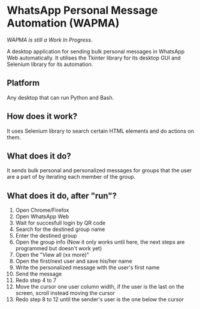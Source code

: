 # WhatsApp Personal Message Automation (WAPMA)

*WAPMA is still a Work In Progress.*

A desktop application for sending bulk personal messages in WhatsApp Web
automatically. It utilises the Tkinter library for its desktop GUI and Selenium
library for its automation.

## Platform
Any desktop that can run Python and Bash.

## How does it work?
It uses Selenium library to search certain HTML elements and do actions on them.

## What does it do?
It sends bulk personal and personalized messages for groups that the user are a part of by iterating each member of the group.

## What does it do, after "run"?
1. Open Chrome/Firefox
2. Open WhatsApp Web
3. Wait for succesfull login by QR code
4. Search for the destined group name
5. Enter the destined group
6. Open the group info (Now it only works until here, the next steps are programmed but doesn't work yet)
7. Open the "View all (xx more)"
8. Open the first/next user and save his/her name
9. Write the personalized message with the user's first name
10. Send the message
11. Redo step 4 to 7
12. Move the cursor one user column width, if the user is the last on the screen, scroll instead moving the cursor
13. Redo step 8 to 12 until the sender's user is the one below the cursor
